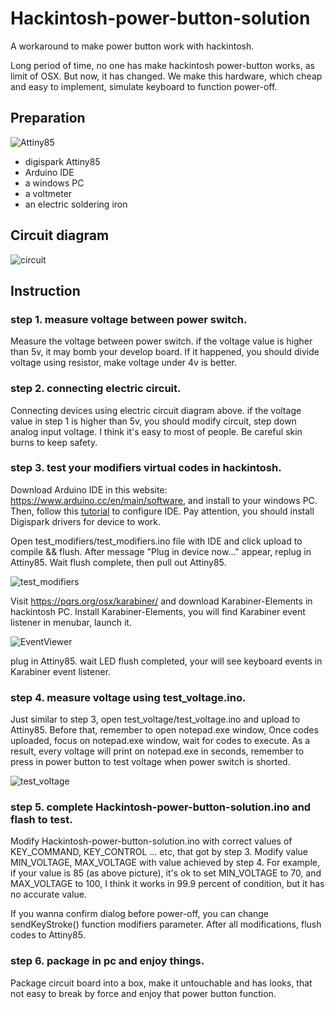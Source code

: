 # Hackintosh-power-button-solution
A workaround to make power button work with hackintosh.

Long period of time, no one has make hackintosh power-button works, as limit of OSX. But now, it has changed. We make this hardware, which cheap and easy to implement, simulate keyboard to function power-off.

## Preparation

![Attiny85](https://raw.githubusercontent.com/john-shine/Hackintosh-power-button-solution/master/images/Attiny85.jpg)
+ digispark Attiny85
+ Arduino IDE
+ a windows PC
+ a voltmeter
+ an electric soldering iron

## Circuit diagram

![circuit](https://raw.githubusercontent.com/john-shine/Hackintosh-power-button-solution/master/images/circuit.jpg)

## Instruction

### step 1. measure voltage between power switch.

  Measure the voltage between power switch. if the voltage value is higher than 5v, it may bomb your develop board. If it happened, you should divide voltage using resistor, make voltage under 4v is better.

### step 2. connecting electric circuit.

  Connecting devices using electric circuit diagram above. if the voltage value in step 1 is higher than 5v, you should modify circuit, step down analog input voltage. I think it's easy to most of people. Be careful skin burns to keep safety.

### step 3. test your modifiers virtual codes in hackintosh.

  Download Arduino IDE in this website: https://www.arduino.cc/en/main/software, and install to your windows PC. Then, follow this [tutorial](https://digistump.com/wiki/digispark/tutorials/connecting) to configure IDE. Pay attention, you should install Digispark drivers for device to work.

  Open test_modifiers/test_modifiers.ino file with IDE and click upload to compile && flush. After message "Plug in device now..." appear, replug in Attiny85. Wait flush complete, then pull out Attiny85.
  
  ![test_modifiers](https://raw.githubusercontent.com/john-shine/Hackintosh-power-button-solution/master/images/test_modifiers.png)

  Visit https://pqrs.org/osx/karabiner/ and download Karabiner-Elements in hackintosh PC. Install Karabiner-Elements, you will find Karabiner event listener in menubar, launch it.
  
  ![EventViewer](https://raw.githubusercontent.com/john-shine/Hackintosh-power-button-solution/master/images/EventViewer.JPG)

  plug in Attiny85. wait LED flush completed, your will see keyboard events in Karabiner event listener.

### step 4. measure voltage using test_voltage.ino.

  Just similar to step 3, open test_voltage/test_voltage.ino and upload to Attiny85. Before that, remember to open notepad.exe window, Once codes uploaded, focus on notepad.exe window, wait for codes to execute. As a result, every voltage will print on notepad.exe in seconds, remember to press in power button to test voltage when power switch is shorted.
  
   ![test_voltage](https://raw.githubusercontent.com/john-shine/Hackintosh-power-button-solution/master/images/voltage.png)

### step 5. complete Hackintosh-power-button-solution.ino and flash to test.

  Modify Hackintosh-power-button-solution.ino with correct values of KEY_COMMAND, KEY_CONTROL ... etc, that got by step 3. Modify value MIN_VOLTAGE, MAX_VOLTAGE with value achieved by step 4. For example, if your value is 85 (as above picture), it's ok to set MIN_VOLTAGE to 70, and MAX_VOLTAGE to 100, I think it works in 99.9 percent of condition, but it has no accurate value. 

  If you wanna confirm dialog before power-off, you can change sendKeyStroke() function modifiers parameter. After all modifications, flush codes to Attiny85.

### step 6. package in pc and enjoy things.

  Package circuit board into a box, make it untouchable and has looks, that not easy to break by force and enjoy that power button function.
